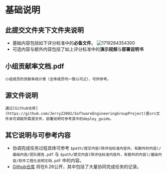 # 基础说明

## 此提交文件夹下文件夹说明

* 基础内容包括如下评分标准中的**必备文件**。
  ![1719284354300](image/readme/1719284354300.png)
* 可选内容与额外内容包括了如上评分标准中的**演示视频**与**部署说明书**

## 小组贡献率文档.pdf

    小组成员的贡献率统计表（全体成员均一致认可之），可供参考。

## 源文件说明

    通过[Github仓库](https://github.com/JerryZ2002/SoftwareEngineeringGroupProject)里src文件夹可调取所需源文件，部署说明可参考其中的deploy_guide。

## 其它说明与可参考内容

* 协调完成任务过程具体可参考 `$path/提交内容(除评估标准内容外，有额外的内容)/基础内容/团队报告.pdf` 与 `$path/提交内容(除评估标准内容外，有额外的内容)/基础内容/软件工程化说明文档.pdf` 中的内容。
* [Github仓库](https://github.com/JerryZ2002/SoftwareEngineeringGroupProject) 将在6.26公开，其中包括了大量协同完成任务的记录。
